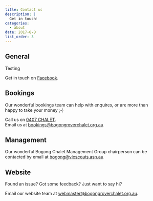 ```yaml
---
title: Contact us
description: |
  Get in touch!
categories:
  - about
date: 2017-8-8
list_order: 3
---
```


## General

Testing

Get in touch on [Facebook](http://www.facebook.com/BogongRoverChalet).

## Bookings

Our wonderful bookings team can help with enquires, or are more than happy to
take your money ;-)

Call us on [0407 CHALET](tel:0407242538).<br>
Email us at [bookings@bogongroverchalet.org.au](mailto:bookings@bogongroverchalet.org.au).<br>

## Management

Our wonderful Bogong Chalet Management Group chairperson can be contacted by
email at [bogong@vicscouts.asn.au](mailto:bogong@vicscouts.asn.au).


## Website

Found an issue? Got some feedback? Just want to say hi?

Email our website team at [webmaster@bogongroverchalet.org.au](mailto:webmaster@bogongroverchalet.org.au).
